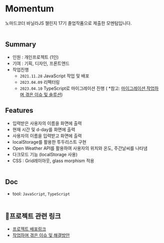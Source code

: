 # Momentum
노마드코더 바닐라JS 챌린지 17기 졸업작품으로 제출한 모멘텀입니다.<br/><br/>

## Summary
- 인원 : 개인프로젝트 (1인)
- 기여 : 기획, 디자인, 프론트앤드
- 작업진행
  - `2021.11.28` JavaScript 작업 및 배포
  - `2023.04.09` 리펙터링
  - `2023.04.10` TypeScript로 마이그레이션 진행 ( *참고: [마이그레이션 작업하며 겪은 이슈 및 솔루션](https://github.com/sukyoungshin/momentum/wiki))

## Features
- 입력받은 사용자의 이름을 화면에 출력
- 현재 시간 및 d-day를 화면에 출력
- 사용자의 이름을 입력받고 화면에 출력
- localStorage를 활용한 투두리스트 구현
- Open Weather API를 활용하여 사용자의 위치와 온도, 주간날씨를 나타냄
- 다크모드 기능 (localStorage 사용)
- CSS : Grid레이아웃, glass morphism 적용<br/><br/>

## Doc
- tool: `JavaScript`, `TypeScript`<br/><br/>

## 🔗프로젝트 관련 링크
- [프로젝트 배포링크](sukyoungshin.github.io/momentum/)
- [작업하며 겪은 이슈 및 해결방안](https://github.com/sukyoungshin/momentum/wiki)
